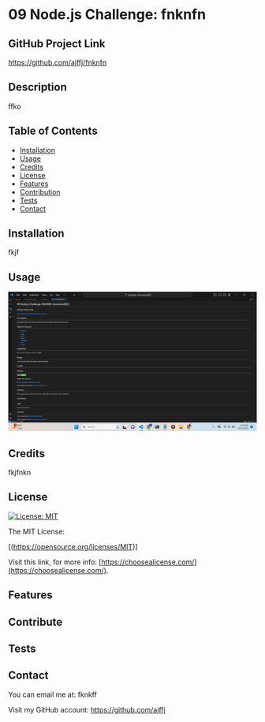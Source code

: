 # 09 Node.js Challenge: fnknfn

## GitHub Project Link
  https://github.com/ajffj/fnknfn

## Description
ffko



## Table of Contents 

- [Installation](#installation)
- [Usage](#usage)
- [Credits](#credits)
- [License](#license)
- [Features](#features)
- [Contribution](#contribute)
- [Tests](#tests)
- [Contact](#contact)


## Installation
fkjf


## Usage
![sample](assets/images/screenshot.png)


## Credits
fkjfnkn

## License
[![License: MIT](https://img.shields.io/badge/License-MIT-yellow.svg)](https://opensource.org/licenses/MIT)
    
  The MIT License: 

  [(https://opensource.org/licenses/MIT)]

    

Visit this link, for more info: [https://choosealicense.com/](https://choosealicense.com/).


## Features



## Contribute


## Tests


## Contact
You can email me at:
fknkff

Visit my GitHub account:
https://github.com/ajffj


